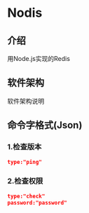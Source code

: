 # Nodis

## 介绍
用Node.js实现的Redis

## 软件架构
软件架构说明


## 命令字格式(Json)

### 1.检查版本 

```json
type:"ping"
```

### 2.检查权限

```json
type:"check"
password:"password"
```